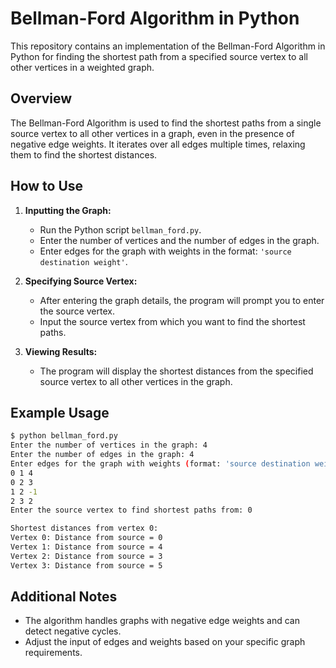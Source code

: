 # Bellman-Ford Algorithm in Python

This repository contains an implementation of the Bellman-Ford Algorithm in Python for finding the shortest path from a specified source vertex to all other vertices in a weighted graph.

## Overview

The Bellman-Ford Algorithm is used to find the shortest paths from a single source vertex to all other vertices in a graph, even in the presence of negative edge weights. It iterates over all edges multiple times, relaxing them to find the shortest distances.

## How to Use

1. **Inputting the Graph:**
   - Run the Python script `bellman_ford.py`.
   - Enter the number of vertices and the number of edges in the graph.
   - Enter edges for the graph with weights in the format: `'source destination weight'`.

2. **Specifying Source Vertex:**
   - After entering the graph details, the program will prompt you to enter the source vertex.
   - Input the source vertex from which you want to find the shortest paths.

3. **Viewing Results:**
   - The program will display the shortest distances from the specified source vertex to all other vertices in the graph.

## Example Usage

```bash
$ python bellman_ford.py
Enter the number of vertices in the graph: 4
Enter the number of edges in the graph: 4
Enter edges for the graph with weights (format: 'source destination weight'):
0 1 4
0 2 3
1 2 -1
2 3 2
Enter the source vertex to find shortest paths from: 0

Shortest distances from vertex 0:
Vertex 0: Distance from source = 0
Vertex 1: Distance from source = 4
Vertex 2: Distance from source = 3
Vertex 3: Distance from source = 5
```

## Additional Notes

- The algorithm handles graphs with negative edge weights and can detect negative cycles.
- Adjust the input of edges and weights based on your specific graph requirements.
